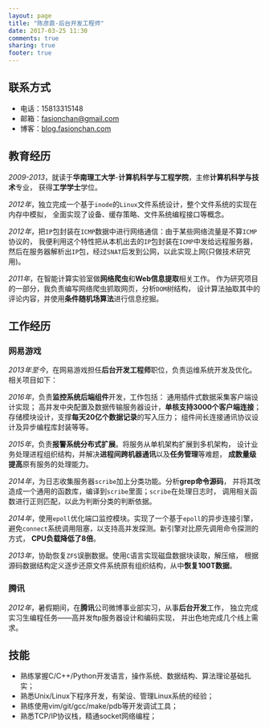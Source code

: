 ```yaml
---
layout: page
title: "陈彦霏-后台开发工程师"
date: 2017-03-25 11:30
comments: true
sharing: true
footer: true
---
```


## 联系方式

- 电话：15813315148
- 邮箱：fasionchan@gmail.com
- 博客：[blog.fasionchan.com](http://blog.fasionchan.com)

## 教育经历

_2009-2013_，就读于**华南理工大学**-**计算机科学与工程学院**，主修**计算机科学与技术**专业，
获得**工学学士**学位。

_2012年_，独立完成一个基于`inode`的`Linux`文件系统设计，整个文件系统的实现在内存中模拟，
全面实现了设备、缓存策略、文件系统编程接口等概念。

_2012年_，把`IP`包封装在`ICMP`数据中进行网络通信：由于某些网络流量是不算`ICMP`协议的，
我便利用这个特性把从本机出去的`IP`包封装在`ICMP`中发给远程服务器，
然后在服务器解析出`IP`包，经过`SNAT`后发到公网，以此实现上网(只做技术研究用)。

_2011年_，在智能计算实验室做**网络爬虫**和**Web信息提取**相关工作。
作为研究项目的一部分，我负责编写网络爬虫抓取网页，分析`DOM`树结构，
设计算法抽取其中的评论内容，并使用**条件随机场算法**进行信息挖掘。

## 工作经历

### 网易游戏

_2013年至今_，在网易游戏担任**后台开发工程师**职位，负责运维系统开发及优化。
相关项目如下：

_2016年_，负责**监控系统后端组件**开发，工作包括：
通用插件式数据采集客户端设计实现；
高并发中央配置及数据传输服务器设计，**单核支持3000个客户端连接**；
存储模块设计，支撑**每天20亿个数据记录**的写入压力；
组件间长连接通讯协议设计及异步编程库封装等等。

_2015年_，负责**报警系统分布式扩展**。将服务从单机架构扩展到多机架构，
设计业务处理进程组织结构，并解决**进程间跨机器通讯**以及**任务管理**等难题，
**成数量级提高**原有服务的处理能力。

_2014年_，为日志收集服务器`scribe`加上分类功能。分析**grep命令源码**，
并将其改造成一个通用的函数库，编译到`scribe`里面；`scribe`在处理日志时，
调用相关函数进行正则匹配，以此为判断分类的判断依据。

_2014年_，使用`epoll`优化端口监控模块。实现了一个基于`epoll`的异步连接引擎，
避免`connect`系统调用阻塞，以支持高并发探测。新引擎对比原先调用命令探测的方式，
**CPU负载降低了8倍**。

_2013年_，协助恢复`ZFS`误删数据。使用`C`语言实现磁盘数据块读取，解压缩，
根据源码数据结构定义逐步还原文件系统原有组织结构，从中**恢复100T数据**。

### 腾讯

_2012年_，暑假期间，在**腾讯**公司微博事业部实习，从事**后台开发**工作，
独立完成实习生编程任务——高并发ftp服务器设计和编码实现，
并出色地完成几个线上需求。

## 技能

- 熟练掌握C/C++/Python开发语言，操作系统、数据结构、算法理论基础扎实；
- 熟悉Unix/Linux下程序开发，有架设、管理Linux系统的经验；
- 熟练使用vim/git/gcc/make/pdb等开发调试工具；
- 熟悉TCP/IP协议栈，精通socket网络编程；
